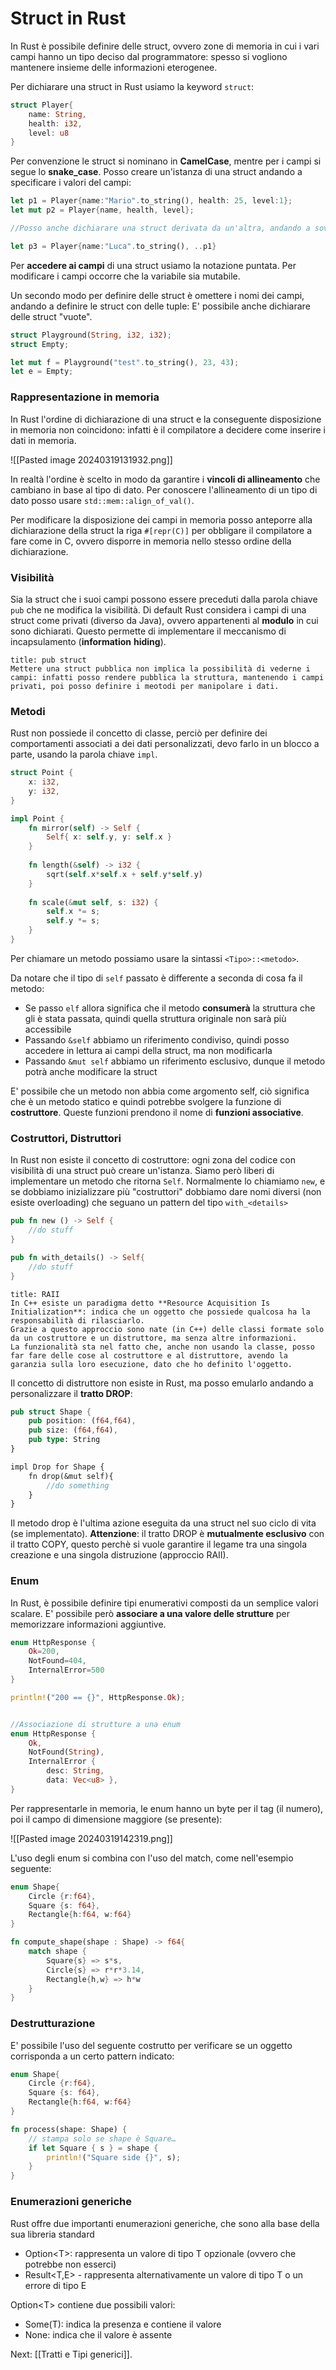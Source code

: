 # Struct in Rust

In Rust è possibile definire delle struct, ovvero zone di memoria in cui i vari campi hanno un tipo deciso dal programmatore: spesso si vogliono mantenere insieme delle informazioni eterogenee.

Per dichiarare una struct in Rust usiamo la keyword `struct`:

```rust
struct Player{
	name: String,
	health: i32,
	level: u8
}
```

Per convenzione le struct si nominano in **CamelCase**, mentre per i campi si segue lo **snake_case**.
Posso creare un'istanza di una struct andando a specificare i valori del campi:

```rust
let p1 = Player{name:"Mario".to_string(), health: 25, level:1};
let mut p2 = Player{name, health, level};

//Posso anche dichiarare una struct derivata da un'altra, andando a sovrascrivere ai campi che mi interessano

let p3 = Player{name:"Luca".to_string(), ..p1}
```

Per **accedere ai campi** di una struct usiamo la notazione puntata.
Per modificare i campi occorre che la variabile sia mutabile.

Un secondo modo per definire delle struct è omettere i nomi dei campi, andando a definire le struct con delle tuple:
E' possibile anche dichiarare delle struct "vuote".

```rust
struct Playground(String, i32, i32);
struct Empty;

let mut f = Playground("test".to_string(), 23, 43);
let e = Empty;
```

### Rappresentazione in memoria

In Rust l'ordine di dichiarazione di una struct e la conseguente disposizione in memoria non coincidono: infatti è il compilatore a decidere come inserire i dati in memoria.

![[Pasted image 20240319131932.png]]

In realtà l'ordine è scelto in modo da garantire i **vincoli di allineamento** che cambiano in base al tipo di dato. Per conoscere l'allineamento di un tipo di dato posso usare `std::mem::align_of_val()`.

Per modificare la disposizione dei campi in memoria posso anteporre alla dichiarazione della struct la riga `#[repr(C)]` per obbligare il compilatore a fare come in C, ovvero disporre in memoria nello stesso ordine della dichiarazione.

### Visibilità

Sia la struct che i suoi campi possono essere preceduti dalla parola chiave `pub` che ne modifica la visibilità.
Di default Rust considera i campi di una struct come privati (diverso da Java), ovvero appartenenti al **modulo** in cui sono dichiarati.
Questo permette di implementare il meccanismo di incapsulamento (**information** **hiding**).

```ad-note
title: pub struct
Mettere una struct pubblica non implica la possibilità di vederne i campi: infatti posso rendere pubblica la struttura, mantenendo i campi privati, poi posso definire i meotodi per manipolare i dati.
```

### Metodi

Rust non possiede il concetto di classe, perciò per definire dei comportamenti associati a dei dati personalizzati, devo farlo in un blocco a parte, usando la parola chiave `impl`.

```rust
struct Point {
	x: i32,
	y: i32,
}

impl Point {
	fn mirror(self) -> Self {
		Self{ x: self.y, y: self.x }
	}
	
	fn length(&self) -> i32 {
		sqrt(self.x*self.x + self.y*self.y)
	}
	
	fn scale(&mut self, s: i32) {
		self.x *= s;
		self.y *= s;
	}
}
```

Per chiamare un metodo possiamo usare la sintassi `<Tipo>::<metodo>`.

Da notare che il tipo di `self` passato è differente a seconda di cosa fa il metodo:
- Se passo `elf` allora significa che il metodo **consumerà** la struttura che gli è stata passata, quindi quella struttura originale non sarà più accessibile
- Passando `&self` abbiamo un riferimento condiviso, quindi posso accedere in lettura ai campi della struct, ma non modificarla
- Passando `&mut self` abbiamo un riferimento esclusivo, dunque il metodo potrà anche modificare la struct

E' possibile che un metodo non abbia come argomento self, ciò significa che è un metodo statico e quindi potrebbe svolgere la funzione di **costruttore**.
Queste funzioni prendono il nome di **funzioni associative**.
### Costruttori, Distruttori

In Rust non esiste il concetto di costruttore: ogni zona del codice con visibilità di una struct può creare un'istanza. Siamo però liberi di implementare un metodo che ritorna `Self`.
Normalmente lo chiamiamo `new`, e se dobbiamo inizializzare più "costruttori" dobbiamo dare nomi diversi (non esiste overloading) che seguano un pattern del tipo `with_<details>`

```rust
pub fn new () -> Self {
	//do stuff
}

pub fn with_details() -> Self{
	//do stuff
}
```

```ad-summary
title: RAII
In C++ esiste un paradigma detto **Resource Acquisition Is Initialization**: indica che un oggetto che possiede qualcosa ha la responsabilità di rilasciarlo.
Grazie a questo approccio sono nate (in C++) delle classi formate solo da un costruttore e un distruttore, ma senza altre informazioni.
La funzionalità sta nel fatto che, anche non usando la classe, posso far fare delle cose al costruttore e al distruttore, avendo la garanzia sulla loro esecuzione, dato che ho definito l'oggetto.
```

Il concetto di distruttore non esiste in Rust, ma posso emularlo andando a personalizzare il **tratto DROP**: 

```rust
pub struct Shape {
	pub position: (f64,f64),
	pub size: (f64,f64),
	pub type: String
}

impl Drop for Shape {
	fn drop(&mut self){
		//do something
	}
}
```

Il metodo drop è l'ultima azione eseguita da una struct nel suo ciclo di vita (se implementato).
**Attenzione**: il tratto DROP è **mutualmente esclusivo** con il tratto COPY, questo perchè si vuole garantire il legame tra una singola creazione e una singola distruzione (approccio RAII).
### Enum

In Rust, è possibile definire tipi enumerativi composti da un semplice valori scalare.
E' possibile però **associare a una valore delle strutture** per memorizzare informazioni aggiuntive.

```rust
enum HttpResponse {
	Ok=200,
	NotFound=404,
	InternalError=500
}

println!("200 == {}", HttpResponse.Ok);


//Associazione di strutture a una enum
enum HttpResponse {
	Ok,
	NotFound(String),
	InternalError {
		desc: String,
		data: Vec<u8> },
}
```

Per rappresentarle in memoria, le enum hanno un byte per il tag (il numero), poi il campo di dimensione maggiore (se presente):

![[Pasted image 20240319142319.png]]

L'uso degli enum si combina con l'uso del match, come nell'esempio seguente:

```rust
enum Shape{
	Circle {r:f64},
	Square {s: f64},
	Rectangle{h:f64, w:f64}
}

fn compute_shape(shape : Shape) -> f64{
	match shape {
		Square{s} => s*s,
		Circle{s} => r*r*3.14,
		Rectangle{h,w} => h*w
	}
}
```

### Destrutturazione

E' possibile l'uso del seguente costrutto per verificare se un oggetto corrisponda a un certo pattern indicato: 

```rust
enum Shape{
	Circle {r:f64},
	Square {s: f64},
	Rectangle{h:f64, w:f64}
}

fn process(shape: Shape) {
	// stampa solo se shape è Square…
	if let Square { s } = shape {
		println!("Square side {}", s);
	}
}
```

### Enumerazioni generiche

Rust offre due importanti enumerazioni generiche, che sono alla base della sua
libreria standard
-  Option\<T\>: rappresenta un valore di tipo T opzionale (ovvero che potrebbe non esserci)
- Result<T,E> - rappresenta alternativamente un valore di tipo T o un errore di tipo E

Option\<T\> contiene due possibili valori:
- Some(T): indica la presenza e contiene il valore
- None: indica che il valore è assente

Next: [[Tratti e Tipi generici]].
